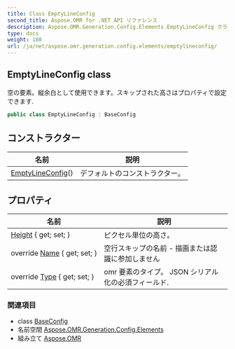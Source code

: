 ```yaml
---
title: Class EmptyLineConfig
second_title: Aspose.OMR for .NET API リファレンス
description: Aspose.OMR.Generation.Config.Elements.EmptyLineConfig クラス. 空の要素縦余白として使用できますスキップされた高さはプロパティで設定できます.
type: docs
weight: 180
url: /ja/net/aspose.omr.generation.config.elements/emptylineconfig/
---
```

## EmptyLineConfig class

空の要素。縦余白として使用できます。スキップされた高さはプロパティで設定できます.

```csharp
public class EmptyLineConfig : BaseConfig
```

## コンストラクター

| 名前 | 説明 |
| --- | --- |
| [EmptyLineConfig](emptylineconfig/)() | デフォルトのコンストラクター。 |

## プロパティ

| 名前 | 説明 |
| --- | --- |
| [Height](../../aspose.omr.generation.config.elements/emptylineconfig/height/) { get; set; } | ピクセル単位の高さ。 |
| override [Name](../../aspose.omr.generation.config.elements/emptylineconfig/name/) { get; set; } | 空行スキップの名前 - 描画または認識に参加しません |
| override [Type](../../aspose.omr.generation.config.elements/emptylineconfig/type/) { get; set; } | omr 要素のタイプ。 JSON シリアル化の必須フィールド. |

### 関連項目

* class [BaseConfig](../../aspose.omr.generation.config/baseconfig/)
* 名前空間 [Aspose.OMR.Generation.Config.Elements](../../aspose.omr.generation.config.elements/)
* 組み立て [Aspose.OMR](../../)


